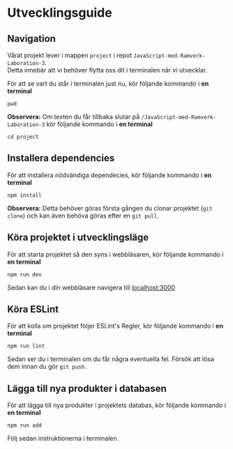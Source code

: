 # Utvecklingsguide

## Navigation
Vårat projekt lever i mappen `project` i repot `JavaScript-med-Ramverk-Laboration-3`. <br />
Detta innebär att vi behöver flytta oss dit i terminalen när vi utvecklar.

För att se vart du står i terminalen just nu, kör följande kommando i **en terminal**
```
pwd
```
**Observera:** Om texten du får tillbaka slutar på `/JavaScript-med-Ramverk-Laboration-3` kör följande kommando i **en terminal**
```
cd project
```

## Installera dependencies
För att installera nödvändiga dependecies, kör följande kommando i **en terminal**
```
npm install
```
**Observera:** Detta behöver göras första gången du clonar projektet (`git clone`) och kan även behöva göras efter en `git pull`.

## Köra projektet i utvecklingsläge
För att starta projektet så den syns i webbläsaren, kör följande kommando i **en terminal**
```
npm run dev
```
Sedan kan du i din webbläsare navigera till [localhost:3000](http://localhost:3000/)

## Köra ESLint
För att kolla om projektet följer ESLint's Regler, kör följande kommando i **en terminal**
```
npm run lint
```
Sedan ser du i terminalen om du får några eventuella fel. Försök att lösa dem innan du gör `git push`.

## Lägga till nya produkter i databasen
För att lägga till nya produkter i projektets databas, kör följande kommando i **en terminal**
```
npm run add
```
Följ sedan instruktionerna i terminalen.
